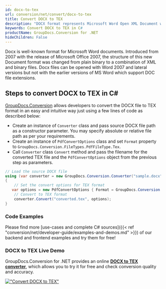```yaml
---
id: docx-to-tex
url: conversion/net/convert/docx-to-tex
title: Convert DOCX to TEX
description: "DOCX format represents Microsoft Word Open XML Document with .docx extension. Learn how to convert DOCX to TEX file programmatically in C# language using GroupDocs.Conversion for .NET library."
keywords: Convert DOCX to TEX in C#
productName: GroupDocs.Conversion for .NET
hideChildren: False
---
```


Docx is well-known format for Microsoft Word documents. Introduced from 2007 with the release of Microsoft Office 2007, the structure of this new Document format was changed from plain binary to a combination of XML and binary files. Docx files can be opened with Word 2007 and lateral versions but not with the earlier versions of MS Word which support DOC file extensions.

## Steps to convert DOCX to TEX in C#

[GroupDocs.Conversion](https://products.groupdocs.com/conversion/net) allows developers to convert the DOCX file to TEX format in an easy and intuitive way just using a few lines of code as described below:

* Create an instance of `Converter` class and pass source DOCX file path as a constructor parameter. You may specify absolute or relative file path as per your requirements. 
* Create an instance of `PdfConvertOptions` class and set `Format` property to `GroupDocs.Conversion.FileTypes.PdfFileType.Tex`.
* Call `Converter` class `Convert` method and pass the filename for the converted TEX file and the `PdfConvertOptions` object from the previous step as parameters.

```csharp
// Load the source DOCX file
using (var converter = new GroupDocs.Conversion.Converter("sample.docx"))
{
    // Set the convert options for TEX format
   var options = new PdfConvertOptions { Format = GroupDocs.Conversion.FileTypes.PdfFileType.Tex };
    // Convert to TEX format
    converter.Convert("converted.tex", options);
}
```

### Code Examples

Please find more [use-cases and complete C# sources]({{< ref "conversion/net/developer-guide/examples-and-demos.md" >}}) of our backend and frontend examples and try them for free!

### DOCX to TEX Live Demo

GroupDocs.Conversion for .NET provides an online [**DOCX to TEX converter**](https://products.groupdocs.app/conversion/docx-to-tex), which allows you to try it for free and check conversion quality and accuracy.

[!["Convert DOCX to TEX"](conversion/net/images/convert-to-tex/convert-docx-to-tex.png)](https://products.groupdocs.app/conversion/docx-to-tex)